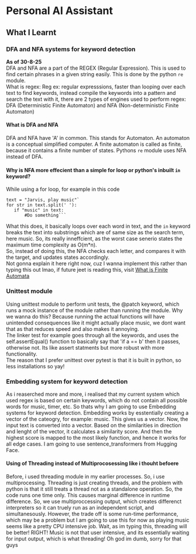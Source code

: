# Personal AI Assistant

## What I Learnt
### DFA and NFA systems for keyword detection
**As of 30-8-25**  
DFA and NFA are a part of the REGEX (Regular Expression). This is used to find certain phrases in a given string easily. This is done by the python `re` module.  
What is regex: Reg ex: regular expresssions, faster than looping over each text to find keywords, instead compile the keywords into a pattern and search the text with it, there are 2 types of engines used to perform regex: DFA (Deterministic Finite Automaton) and NFA (Non-deterministic Finite Automaton)  

#### What is DFA and NFA
DFA and NFA have 'A' in common. This stands for Automaton. An automaton is a conceptual simplified computer. A finite automaton is called as finite, because it contains a finite number of states. Pythons `re` module uses NFA instead of DFA.

#### Why is NFA more effecient than a simple for loop or python's inbuilt `in` keyword?
While using a for loop, for example in this code  
```
text = "Jarvis, play music"`  
for str in text.split(' '):  
   if "music" in text:   
       #Do something```  
```
What this does, it basically loops over each word in text, and the `in` keyword breaks the text into substrings which are of same size as the search term, here music. So, its really inneffcient, as the worst case senerio states the maximum time complexity as O(m*n).  
So, instead of doing this, the NFA checks each letter, and compares it with the target, and updates states accordingly.  
Not gonna explain it here right now, cuz I wanna implement this rather than typing this out lmao, if future jeet is reading this, visit [What is Finite Automata](https://www.tutorialspoint.com/automata_theory/what_is_finite_automata.htm)

### Unittest module
Using unittest module to perform unit tests, the @patch keyword, which runs a mock instance of the module rather than running the module. Why we wanna do this? Because running the actual functions will have unintended consequences like it might actually place music, we dont want that as that reduces speed and also makes it annoying.  
The linker test for example goes through all the keywords, and uses the self.assertEqual() function to basically say that 'if a == b' then it passes, otherwise not. Its like assert statments but more robust with more functionality.  
The reason that I prefer unittest over pytest is that it is built in python, so less installations so yay!

### Embedding system for keyword detection
As i reaserched more and more, i realised that my current system which used regex is based on certain keywords, which do not contain all possible words for music, timer, etc. So thats why I am going to use Embedding systems for keyword detection. Embedding works by esstentially creating a vector of the cateogry, for example: music. This gives us a vector. Now, the input text is converted into a vector. Based on the similarities in direction and lenght of the vector, it calculates a similarity score. And then the highest score is mapped to the most likely function, and hence it works for all edge cases. I am going to use sentence_transformers from Hugging Face. 

#### Using of Threading instead of Multiprocosessing like i thouht befoere
Before, i used threading module in my earlier processes. So, i use multiprocessing. Threading is just creating threads, and the problem with python is that it still treats a thread not as a standalone operation. So, the code runs one time only. This causes marginal difference in runtime difference. So, we use multiproccessing output, which creates differenct interpreters so it can truely run as an independent script, and simultanesously. However, the trade off is some run-time performance, which may be a problem but I am going to use this for now as playing music seems like a pretty CPU intensive job. Wait, as im typing this, threading will be better! RIGHT! Music is not that user intensive, and its essentially waiting for input output, which is what threading! Oh god im dumb, sorry for that guys